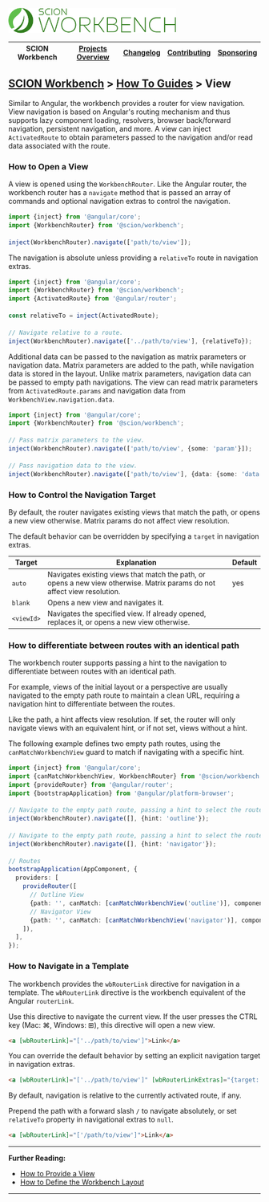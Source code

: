 <a href="/README.md"><img src="/resources/branding/scion-workbench-banner.svg" height="50" alt="SCION Workbench"></a>

| SCION Workbench | [Projects Overview][menu-projects-overview] | [Changelog][menu-changelog] | [Contributing][menu-contributing] | [Sponsoring][menu-sponsoring] |  
|-----------------|---------------------------------------------|-----------------------------|-----------------------------------|-------------------------------|

## [SCION Workbench][menu-home] > [How To Guides][menu-how-to] > View

Similar to Angular, the workbench provides a router for view navigation. View navigation is based on Angular's routing mechanism and thus supports lazy component loading, resolvers, browser back/forward navigation, persistent navigation, and more. A view can inject `ActivatedRoute` to obtain parameters passed to the navigation and/or read data associated with the route.

### How to Open a View

A view is opened using the `WorkbenchRouter`. Like the Angular router, the workbench router has a `navigate` method that is passed an array of commands and optional navigation extras to control the navigation.

```ts
import {inject} from '@angular/core';
import {WorkbenchRouter} from '@scion/workbench';

inject(WorkbenchRouter).navigate(['path/to/view']);
```

The navigation is absolute unless providing a `relativeTo` route in navigation extras.
```ts
import {inject} from '@angular/core';
import {WorkbenchRouter} from '@scion/workbench';
import {ActivatedRoute} from '@angular/router';

const relativeTo = inject(ActivatedRoute);

// Navigate relative to a route.
inject(WorkbenchRouter).navigate(['../path/to/view'], {relativeTo});
```

Additional data can be passed to the navigation as matrix parameters or navigation data. Matrix parameters are added to the path, while navigation data is stored in the layout. Unlike matrix parameters, navigation data can be passed to empty path navigations. The view can read matrix parameters from `ActivatedRoute.params` and navigation data from `WorkbenchView.navigation.data`.

```ts
import {inject} from '@angular/core';
import {WorkbenchRouter} from '@scion/workbench';

// Pass matrix parameters to the view.
inject(WorkbenchRouter).navigate(['path/to/view', {some: 'param'}]);

// Pass navigation data to the view.
inject(WorkbenchRouter).navigate(['path/to/view'], {data: {some: 'data'}});
```

### How to Control the Navigation Target
By default, the router navigates existing views that match the path, or opens a new view otherwise. Matrix params do not affect view resolution.

The default behavior can be overridden by specifying a `target` in navigation extras.

| Target     | Explanation                                                                                                               | Default |
|------------|---------------------------------------------------------------------------------------------------------------------------|---------|
| `auto`     | Navigates existing views that match the path, or opens a new view otherwise. Matrix params do not affect view resolution. | yes     |
| `blank`    | Opens a new view and navigates it.                                                                                        |         |
| `<viewId>` | Navigates the specified view. If already opened, replaces it, or opens a new view otherwise.                              |         |

### How to differentiate between routes with an identical path
The workbench router supports passing a hint to the navigation to differentiate between routes with an identical path.

For example, views of the initial layout or a perspective are usually navigated to the empty path route to maintain a clean URL,
requiring a navigation hint to differentiate between the routes.

Like the path, a hint affects view resolution. If set, the router will only navigate views with an equivalent hint, or if not set, views without a hint.

The following example defines two empty path routes, using the `canMatchWorkbenchView` guard to match if navigating with a specific hint. 

```ts
import {inject} from '@angular/core';
import {canMatchWorkbenchView, WorkbenchRouter} from '@scion/workbench';
import {provideRouter} from '@angular/router';
import {bootstrapApplication} from '@angular/platform-browser';

// Navigate to the empty path route, passing a hint to select the route of `OutlineComponent`.
inject(WorkbenchRouter).navigate([], {hint: 'outline'});

// Navigate to the empty path route, passing a hint to select the route of `NavigatorComponent`.
inject(WorkbenchRouter).navigate([], {hint: 'navigator'});

// Routes
bootstrapApplication(AppComponent, {
  providers: [
    provideRouter([
      // Outline View
      {path: '', canMatch: [canMatchWorkbenchView('outline')], component: OutlineComponent},
      // Navigator View
      {path: '', canMatch: [canMatchWorkbenchView('navigator')], component: NavigatorComponent},
    ]),
  ],
});
```

### How to Navigate in a Template
The workbench provides the `wbRouterLink` directive for navigation in a template. The `wbRouterLink` directive is the workbench equivalent of the Angular `routerLink`.

Use this directive to navigate the current view. If the user presses the CTRL key (Mac: ⌘, Windows: ⊞), this directive will open a new view.

```html
<a [wbRouterLink]="['../path/to/view']">Link</a>
```
You can override the default behavior by setting an explicit navigation target in navigation extras.

```html
<a [wbRouterLink]="['../path/to/view']" [wbRouterLinkExtras]="{target: 'blank'}">Link</a>
```

By default, navigation is relative to the currently activated route, if any.

Prepend the path with a forward slash `/` to navigate absolutely, or set `relativeTo` property in navigational extras to `null`.

```html
<a [wbRouterLink]="['/path/to/view']">Link</a>
```

***
**Further Reading:**
- [How to Provide a View](how-to-provide-view.md)
- [How to Define the Workbench Layout](how-to-define-layout.md)
***

[menu-how-to]: /docs/site/howto/how-to.md
[menu-home]: /README.md
[menu-projects-overview]: /docs/site/projects-overview.md
[menu-changelog]: /docs/site/changelog.md
[menu-contributing]: /CONTRIBUTING.md
[menu-sponsoring]: /docs/site/sponsoring.md
